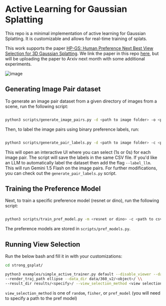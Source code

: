 # Active Learning for Gaussian Splatting

This repo is a minimal implementation of active learning for Gaussian Splatting. It is customizable and allows for real-time training of splats.

This work supports the paper [HP-GS: Human Preference Next Best View Selection for 3D Gaussian Splatting](https://www.youtube.com/watch?v=t3gCQJGRSSY). We link the paper in this repo [here](https://github.com/peasant98/active-gsplat/blob/main/papers/HP-GS.pdf), but will be uploading the paper to Arxiv next month with some additional experiments.

![image](https://github.com/user-attachments/assets/9c963de4-67d8-490b-9581-541055ada916)


## Generating Image Pair dataset

To generate an image pair dataset from a given directory of images from a scene, run the following script:

```bash

python3 scripts/generate_image_pairs.py -d <path to image folder> -o <path to output csv file> -n <number of pairs>

```

Then, to label the image pairs using binary preference labels, run:

```bash

python3 scripts/generate_pair_labels.py -d <path to image folder> -c <path to csv file>

```

This will open an interactive UI where you can select (1s or 0s) for each image pair. The script will save the labels in the same CSV file. If you'd like an LLM to automatically label the dataset then add the flag `--label_llm`. This will run Gemini 1.5 Flash on the image pairs. For further modifications, you can check out the `generate_pair_labels.py` script.

## Training the Preference Model

Next, to train a specific preference model (resnet or dino), run the following script:

```bash

python3 scripts/train_pref_model.py -m <resnet or dino> -c <path to csv file> -d <path to image folder> -s <path to output model checkpoint .pth> -b 16

```

The preference models are stored in `scripts/pref_models.py`.

## Running View Selection

Run the below bash and fill it in with your customizations:

```bash
cd strong_gsplat/

python3 examples/simple_active_trainer.py default --disable_viewer --data_factor <specify> \\
--render_traj_path ellipse --data_dir data/360_v2/<object>/ \\
--result_dir results/<specify>/ --view_selection_method <view selection method> --should_render False

```

`view_selection_method` is one of `random`, `fisher`, or `pref_model` (you will need to specify a path to the pref model)
